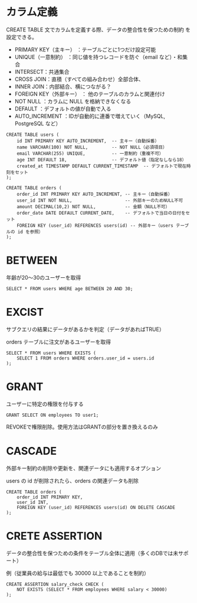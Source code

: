 
# カラム定義
CREATE TABLE 文でカラムを定義する際、データの整合性を保つための制約 を設定できる。

- PRIMARY KEY（主キー） ：テーブルごとに1つだけ設定可能
- UNIQUE（一意制約） ：同じ値を持つレコードを防ぐ（email など）・和集合
- INTERSECT：共通集合
- CROSS JOIN：直積（すべての組み合わせ）全部合体、
- INNER JOIN：内部結合、横につながる？
- FOREIGN KEY（外部キー） ： 他のテーブルのカラムと関連付け 
- NOT NULL ：カラムに NULL を格納できなくなる
- DEFAULT ：デフォルトの値が自動で入る
- AUTO_INCREMENT ：IDが自動的に連番で増えていく（MySQL, PostgreSQL など）
```
CREATE TABLE users (
    id INT PRIMARY KEY AUTO_INCREMENT,  -- 主キー（自動採番）
    name VARCHAR(100) NOT NULL,         -- NOT NULL（必須項目）
    email VARCHAR(255) UNIQUE,          -- 一意制約（重複不可）
    age INT DEFAULT 18,                 -- デフォルト値（指定なしなら18）
    created_at TIMESTAMP DEFAULT CURRENT_TIMESTAMP  -- デフォルトで現在時刻をセット
);
```

```
CREATE TABLE orders (
    order_id INT PRIMARY KEY AUTO_INCREMENT, -- 主キー（自動採番）
    user_id INT NOT NULL,                    -- 外部キーのためNULL不可
    amount DECIMAL(10,2) NOT NULL,           -- 金額（NULL不可）
    order_date DATE DEFAULT CURRENT_DATE,    -- デフォルトで当日の日付をセット
    FOREIGN KEY (user_id) REFERENCES users(id) -- 外部キー（users テーブルの id を参照）
);
```


# BETWEEN

年齢が20～30のユーザーを取得
```
SELECT * FROM users WHERE age BETWEEN 20 AND 30;
```

# EXCIST

サブクエリの結果にデータがあるかを判定（データがあればTRUE）

orders テーブルに注文があるユーザーを取得
```
SELECT * FROM users WHERE EXISTS (
    SELECT 1 FROM orders WHERE orders.user_id = users.id
);
```
# GRANT

ユーザーに特定の権限を付与する

```
GRANT SELECT ON employees TO user1;
```
REVOKEで権限削除。使用方法はGRANTの部分を置き換えるのみ

# CASCADE

外部キー制約の削除や更新を、関連データにも適用するオプション

users の id が削除されたら、orders の関連データも削除
```
CREATE TABLE orders (
    order_id INT PRIMARY KEY,
    user_id INT,
    FOREIGN KEY (user_id) REFERENCES users(id) ON DELETE CASCADE
);
```

# CRETE ASSERTION


データの整合性を保つための条件をテーブル全体に適用（多くのDBでは未サポート）

例（従業員の給与は最低でも 30000 以上であることを制約）

```
CREATE ASSERTION salary_check CHECK (
    NOT EXISTS (SELECT * FROM employees WHERE salary < 30000)
);
```
